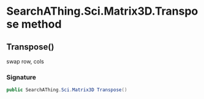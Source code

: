 # SearchAThing.Sci.Matrix3D.Transpose method
## Transpose()
swap row, cols

### Signature
```csharp
public SearchAThing.Sci.Matrix3D Transpose()
```
